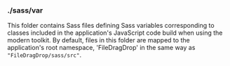 ### ./sass/var

This folder contains Sass files defining Sass variables corresponding to classes
included in the application's JavaScript code build when using the modern toolkit.
By default, files in this folder are mapped to the application's root namespace,
'FileDragDrop' in the same way as `"FileDragDrop/sass/src"`.